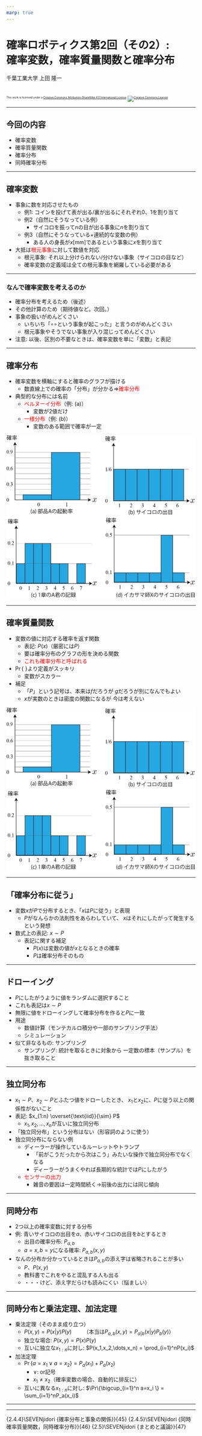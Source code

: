 ```yaml
---
marp: true
---
```


<!-- footer: 確率ロボティクス第2回（その2） -->

# 確率ロボティクス第2回（その2）: <br />確率変数，確率質量関数と確率分布

千葉工業大学 上田 隆一

<br />

<p style="font-size:50%">
This work is licensed under a <a rel="license" href="http://creativecommons.org/licenses/by-sa/4.0/">Creative Commons Attribution-ShareAlike 4.0 International License</a>.
<a rel="license" href="http://creativecommons.org/licenses/by-sa/4.0/">
<img alt="Creative Commons License" style="border-width:0" src="https://i.creativecommons.org/l/by-sa/4.0/88x31.png" /></a>
</p>

---

<!-- paginate: true -->

## 今回の内容

- 確率変数
- 確率質量関数
- 確率分布
- 同時確率分布

---

## 確率変数

- 事象に数を対応させたもの
    - 例1: コインを投げて表が出る/裏が出るにそれぞれ$0$、$1$を割り当て
    - 例2（自然にそうなっている例）
        - サイコロを振って$n$の目が出る事象に$n$を割り当て
    - 例3（自然にそうなっている+連続的な変数の例）
        - ある人の身長が$x$[mm]であるという事象に$x$を割り当て
- 大抵は<span style="color:red">根元事象</span>に対して数値を対応
    - 根元事象: それ以上分けられない/分けない事象（サイコロの目など）
    - 確率変数の定義域は全ての根元事象を網羅している必要がある

---

### なんで確率変数を考えるのか

- 確率分布を考えるため（後述）
- その他計算のため（期待値など。次回。）
- 事象の扱いがめんどくさい
    - いちいち「$\circ\circ$という事象が起こった」と言うのがめんどくさい
    - 根元事象やそうでない事象が入り混じってめんどくさい
- 注意: 以後、区別の不要なときは、確率変数を単に「変数」と表記

---

## 確率分布

- 確率変数を横軸にすると確率のグラフが描ける
    - 数直線上での確率の「分布」が分かる$\Longrightarrow$<span style="color:red">確率分布</span>
- 典型的な分布には名前
    - <span style="color:red">ベルヌーイ分布</span>（例: (a)）
        - 変数が2値だけ
    - <span style="color:red">一様分布</span>（例: (b)）
        - 変数のある範囲で確率が一定

![bg right:50% 90%](./figs/prob_dist.png)

---

## 確率質量関数

- 変数の値に対応する確率を返す関数
    - 表記: $P(x)$（厳密には$P$）
    - 要は確率分布のグラフの形を決める関数
    - <span style="color:red">これも確率分布と呼ばれる</span>
- $\Pr\{$ $\}$より定義がスッキリ
    - 変数がスカラー
- 補足
    - 「$P$」という記号は、本来は$f$だろうが
    $g$だろうが別になんでもよい
    - $x$が実数のときは密度の関数になるが
    今は考えない

![bg right:35% 90%](./figs/prob_dist.png)

---

## 「確率分布に従う」

- 変数$x$が$P$で分布するとき、「$x$は$P$に従う」と表現
    - $P$がなんらかの法則性をあらわしていて、
    $x$はそれにしたがって発生するという発想
- 数式上の表記: $x \sim P$
    - 表記に関する補足
        - $P(x)$は変数の値が$x$となるときの確率
        - $P$は確率分布そのもの

---

## ドローイング

- $P$にしたがうように値をランダムに選択すること
- これも表記は$x \sim P$
- 無限に値をドローイングして確率分布を作ると$P$に一致
- 用途
    - 数値計算（モンテカルロ積分や一部のサンプリング手法）
    - シミュレーション
- 似て非なるもの: サンプリング
    - サンプリング: 統計を取るときに対象から
    一定数の標本（サンプル）を抜き取ること


---

## 独立同分布

- $x_1 \sim P$、$x_2 \sim P$とふたつ値をドローしたとき、
$x_1$と$x_2$に、$P$に従う以上の関係性がないこと
- 表記: $x_{1:n} \overset{\text{iid}}{\sim} P$
    - $x_1, x_2, \dots, x_n$が互いに独立同分布
- 「独立同分布」という分布はない（形容詞のように使う）
- 独立同分布にならない例
    - ディーラーが操作しているルーレットやトランプ
        - 「前がこうだったから次はこう」みたいな操作で独立同分布でなくなる
        - ディーラーがうまくやれば長期的な統計では$P$にしたがう
    - <span style="color:red">センサーの出力</span>
        - 雑音の要因は一定時間続く$\rightarrow$前後の出力には同じ傾向


---

## 同時分布

- 2つ以上の確率変数に対する分布
- 例: 青いサイコロの出目を$a$、赤いサイコロの出目を$b$とするとき
    - 出目の確率分布: $P_{a,b}$
    - $a=x, b=y$になる確率: $P_{a,b}(x,y)$
- なんの分布か分かっているときは$P_{a,b}$の添え字は省略されることが多い
    - $P$、$P(x,y)$
    - 教科書でこれをやると混乱する人も出る
    - ・・・けど、添え字だらけも読みにくい（悩ましい）


---

## 同時分布と乗法定理、加法定理

- 乗法定理（そのまま成り立つ）
    - $P(x, y) = P(x|y)P(y)\qquad$（本当は$P_{a,b}(x, y) = P_{a|b}(x|y)P_{b}(y)$）
    - 独立な場合: $P(x, y) = P(x)P(y)$
    - 互いに独立な$x_{1:n}$に対し: $P(x_1,x_2,\dots,x_n) = \prod_{i=1}^nP(x_i)$
- 加法定理
	- $\Pr\{a=x_1 \lor a=x_2 \} = P_a(x_1) + P_a(x_2)$
	    - $\lor$: or記号
	    - $x_1 \neq x_2$（確率変数の場合、自動的に排反に）
    - 互いに異なる$x_{1:n}$に対し: $\Pr\{\bigcup_{i=1}^n a=x_i \} = \sum_{i=1}^nP_a(x_i)$

---


---

{2.4.4}\SEVENjidori {確率分布と事象の関係}}{45}
{2.4.5}\SEVENjidori {同時確率質量関数，同時確率分布}}{46}
{2.5}\SEVENjidori {まとめと議論}}{47}

